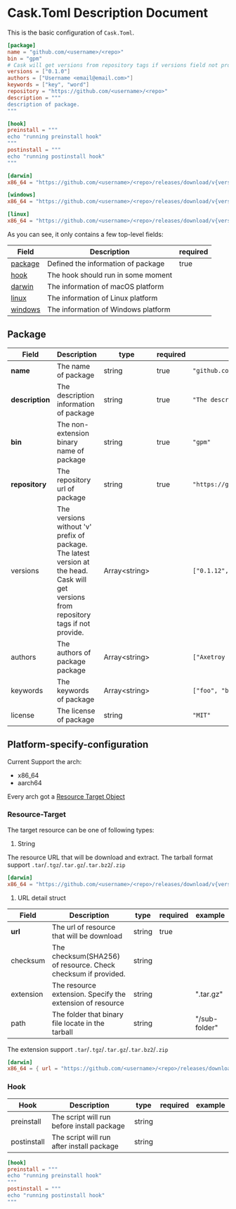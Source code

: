 # Cask.Toml Description Document

This is the basic configuration of `Cask.Toml`.

```toml
[package]
name = "github.com/<username>/<repo>"
bin = "gpm"
# Cask will get versions from repository tags if versions field not provide.
versions = ["0.1.0"]
authors = ["Username <email@email.com>"]
keywords = ["key", "word"]
repository = "https://github.com/<username>/<repo>"
description = """
description of package.
"""

[hook]
preinstall = """
echo "running preinstall hook"
"""
postinstall = """
echo "running postinstall hook"
"""

[darwin]
x86_64 = "https://github.com/<username>/<repo>/releases/download/v{version}/darwin_amd64.tar.gz"

[windows]
x86_64 = "https://github.com/<username>/<repo>/releases/download/v{version}/windows_amd64.tar.gz"

[linux]
x86_64 = "https://github.com/<username>/<repo>/releases/download/v{version}/linux_amd64.tar.gz"
```

As you can see, it only contains a few top-level fields:

| Field                                      | Description                         | required |
| ------------------------------------------ | ----------------------------------- | -------- |
| [package](#Package)                        | Defined the information of package  | true     |
| [hook](#Hook)                              | The hook should run in some moment  |          |
| [darwin](#Platform-specify-configuration)  | The information of macOS platform   |          |
| [linux](#Platform-specify-configuration)   | The information of Linux platform   |          |
| [windows](#Platform-specify-configuration) | The information of Windows platform |          |

## Package

| Field           | Description                                                                                                                                      | type            | required | example                                   |
| --------------- | ------------------------------------------------------------------------------------------------------------------------------------------------ | --------------- | -------- | ----------------------------------------- |
| **name**        | The name of package                                                                                                                              | string          | true     | `"github.com/axetroy/gpm.rs"`             |
| **description** | The description information of package                                                                                                           | string          | true     | `"The description"`                       |
| **bin**         | The non-extension binary name of package                                                                                                         | string          | true     | `"gpm"`                                   |
| **repository**  | The repository url of package                                                                                                                    | string          | true     | `"https://github.com/axetroy/gpm.rs.git"` |
| versions        | The versions without 'v' prefix of package.<br/>The latest version at the head.<br/> Cask will get versions from repository tags if not provide. | Array\<string\> |          | `["0.1.12", "0.1.11"]`                    |
| authors         | The authors of package package                                                                                                                   | Array\<string\> |          | `["Axetroy <axetroy.dev@gmail.com>"]`     |
| keywords        | The keywords of package                                                                                                                          | Array\<string\> |          | `["foo", "bar"]`                          |
| license         | The license of package                                                                                                                           | string          |          | `"MIT"`                                   |

## Platform-specify-configuration

Current Support the arch:

- x86_64
- aarch64

Every arch got a [Resource Target Object](#Resource-Target)

### Resource-Target

The target resource can be one of following types:

1. String

The resource URL that will be download and extract. The tarball format support `.tar`/`.tgz`/`.tar.gz`/`.tar.bz2`/`.zip`

```toml
[darwin]
x86_64 = "https://github.com/<username>/<repo>/releases/download/v{version}/darwin_amd64.tar.gz"
```

1. URL detail struct

| Field     | Description                                                   | type   | required | example       |
| --------- | ------------------------------------------------------------- | ------ | -------- | ------------- |
| **url**   | The url of resource that will be download                     | string | true     |               |
| checksum  | The checksum(SHA256) of resource. Check checksum if provided. | string |          |               |
| extension | The resource extension. Specify the extension of resource     | string |          | ".tar.gz"     |
| path      | The folder that binary file locate in the tarball             | string |          | "/sub-folder" |

The extension support `.tar`/`.tgz`/`.tar.gz`/`.tar.bz2`/`.zip`

```toml
[darwin]
x86_64 = { url = "https://github.com/<username>/<repo>/releases/download/v{version}/darwin_amd64.tar.gz", checksum = "15f841b9b8f60033528dfdce5883e622145911ede1f59d1f302042ded4c565a4", extension = ".tar.gz" }
```

### Hook

| Hook        | Description                                | type   | required | example |
| ----------- | ------------------------------------------ | ------ | -------- | ------- |
| preinstall  | The script will run before install package | string |          |         |
| postinstall | The script will run after install package  | string |          |         |

```toml
[hook]
preinstall = """
echo "running preinstall hook"
"""
postinstall = """
echo "running postinstall hook"
"""
```
